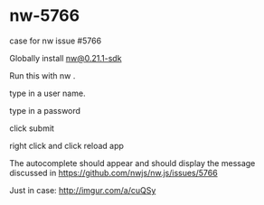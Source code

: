 # nw-5766
case for nw issue #5766

Globally install nw@0.21.1-sdk

Run this with nw .

type in a user name. 

type in a password

click submit

right click and click reload app

The autocomplete should appear and should display the message discussed in https://github.com/nwjs/nw.js/issues/5766

Just in case: http://imgur.com/a/cuQSy
